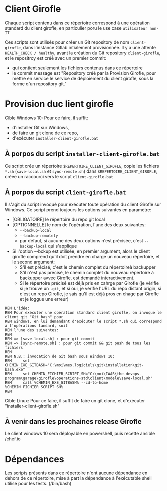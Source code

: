 # Client Girofle

Chaque script contenu dans ce répertoire correspond à une opération standard du client girofle, en particulier poru le use case `utilisateur non-IT`

Ces scripts sont utilisés pour créer un Git repository de nom `client-girofle`, dans l'instance Gitlab intialement provisionnée.
Il y a  une attente `HEALTH_CHECK / healthy`, avant la création du Git repository `client-girofle`, et le repositroy est créé
avec un premier commit:
* qui contient seulement les fichiers contenus dans ce répertoire 
* le commit message est "Repository créé par la Provision Girofle, pour mettre en service le service de déploiement du client girofle, sous la forme d'un repository git."

# Provision duc lient girofle

Cible Windows 10:
Pour ce faire, il suffit:
* d'installer Git sur Windows,
* de faire un git clone de ce repo,
* d'exécuter `installer-client-girofle.bat`

## À porpos du script `installer-client-girofle.bat`

Ce script crée un répertoire `$REPERTOIRE_CLIENT_GIROFLE`, copie les fichiers `*.sh` (`save-local.sh` et `sync-remote.sh`) dans `$REPERTOIRE_CLIENT_GIROFLE`, créée un raccourci vers le script `client-girofle.bat`

## À porpos du script `client-girofle.bat`

Il s'agit du script invoqué pour exécuter toute opération du client Girofle sur Windows.
Ce script prend toujours les options suivantes en paramètre:
* [OBLIGATOIRE] le répertoire du repo git local
* [OPTIONNELLE] le nom de l'opération, l'une des deux suivantes:
  * `--backup-local`
  * `--backup-remotely`
  * par défaut, si aucune des deux options n'est précisée, c'est `--backup-local` qui s'applique
* Si l'option --bckup est utilisée, en premier argument, alors le client girofle comprend qu'il doit prendre en charge un nouveau répertoire, et le second argument:
  * S'il est précisé, c'est le chemin complet du répertoireà backupper
  * S'il n'est pas précisé, le chemin complet du nouveau répertoire à backupper avvec Girofle, est demandé interactivement.
  * Si le répertoire précisé est déjà pris en cahrge par Girofle (je vérifie si je trouve un `.git`, et si oui, je vérifie l'URL du repo distant origin, si c'est un repo Girofle, je sais qu'il est déjà pros en chage par Girofle et je loggue une erreur)


```
REM L'idée:  
REM Pour exécuter une opération standard client girofle, on invoque le client git "Git bash" pour
REM windows, en lui demandant d'exécuter le script *.sh qui correspond à l'opérations tandard, soit 
REM l'une des suivantes:
REM 
REM => [save-local.sh] : pour git commit
REM => [sync-remote.sh] : pour git commit && git push de tous les fichiers
REM 
REM N.B.: invocation de Git bash sous Windows 10:
REM 	set CHEMIN_EXE_GITBASH="C:\moi\mes.logiciels\git\installation\git-bash.exe"
REM 	set CHEMIN_FICHIER_SCRIPT_SH="C:\moi\IAAS\the-devops-program\garage\girofle\operations-std\client\modele\save-local.sh"
REM 	call %CHEMIN_EXE_GITBASH% --cd-to-home %CHEMIN_FICHIER_SCRIPT_SH%
REM 
```




Cible Linux:
Pour ce faire, il suffit de faire un git clone, et d'exécuter "installer-client-girofle.sh"


## À venir dans les prochaines release Girofle


Le client windows 10 sera déployable en powershell, puis recette ansible /chef.io


# Dépendances

Les scripts présents dans ce répertoire n'ont aucune dépendance en dehors de ce répertoire, mise à part la dépendance à l'exécutable shell utilisé pour les tests. (/bin/bash)


